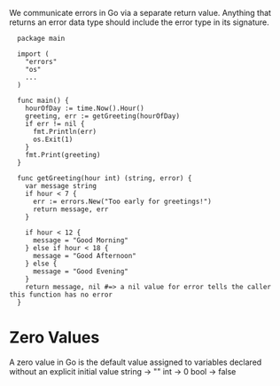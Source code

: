 We communicate errors in Go via a separate return value. Anything that returns an error data type should include the  error type in its signature.

  ```
    package main

    import (
      "errors"
      "os"
      ...
    )

    func main() {
      hourOfDay := time.Now().Hour()
      greeting, err := getGreeting(hourOfDay)
      if err != nil {
        fmt.Println(err)
        os.Exit(1)
      }
      fmt.Print(greeting)
    }

    func getGreeting(hour int) (string, error) {
      var message string
      if hour < 7 {
        err := errors.New("Too early for greetings!")
        return message, err
      }

      if hour < 12 {
        message = "Good Morning"
      } else if hour < 18 {
        message = "Good Afternoon"
      } else {
        message = "Good Evening"
      }
      return message, nil #=> a nil value for error tells the caller this function has no error
    }
  ```
# Zero Values
  A zero value in Go is the default value assigned to variables declared without an explicit initial value
    string -> ""
    int -> 0
    bool -> false

